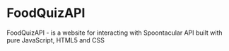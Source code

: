 # FoodQuizAPI
 FoodQuizAPI - is a website for interacting with Spoontacular API built with pure JavaScript, HTML5 and CSS
